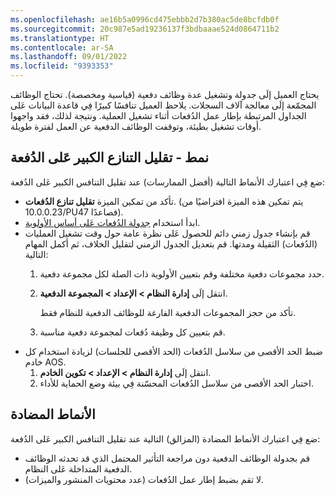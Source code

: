 ```yaml
---
ms.openlocfilehash: ae16b5a0996cd475ebbb2d7b380ac5de8bcfdb0f
ms.sourcegitcommit: 20c987e5ad19236137f3bdbaaae524d0864711b2
ms.translationtype: HT
ms.contentlocale: ar-SA
ms.lasthandoff: 09/01/2022
ms.locfileid: "9393353"
---
```

يحتاج العميل إلَى جدولة وتشغيل عدة وظائف دفعية (قياسية ومخصصة). تحتاج الوظائف المجمّعة إلَى معالجة آلاف السجلات. يلاحظ العميل تنافسًا كبيرًا فِي قاعدة البيانات عَلى الجداول المرتبطة بإطار عمل الدُفعات أثناء تشغيل العملية. ونتيجة لذلك، فقد واجهوا أوقات تشغيل بطيئة، وتوقفت الوظائف الدفعية عن العمل لفترة طويلة. 

## <a name="pattern---reduce-high-contention-on-batch"></a>نمط - تقليل التنازع الكبير عَلى الدُفعة

ضع فِي اعتبارك الأنماط التالية (أفضل الممارسات) عند تقليل التنافس الكبير عَلى الدُفعة:
- تأكد من تمكين الميزة **تقليل تنازع الدُفعات**. (يتم تمكين هذه الميزة افتراضيًا من 10.0.0.23/PU47 فصاعدًا).
- ابدأ استخدام [جدولة الدُفعات عَلى أساس الأولوية](/dynamics365/fin-ops-core/dev-itpro/sysadmin/priority-based-batch-scheduling/?azure-portal=true).
- قم بإنشاء جدول زمني دائم للحصول عَلى نظرة عامة حول وقت تشغيل العمليات (الدُفعات) الثقيلة ومدتها. قم بتعديل الجدول الزمني لتقليل الخلاف، ثم أكمل المهام التالية: 
    1. حدد مجموعات دفعية مختلفة وقم بتعيين الأولوية ذات الصلة لكل مجموعة دفعية.
    2. انتقل إلَى **إدارة النظام > الإعداد > المجموعة الدفعية**. 
   
        تأكد من حجز المجموعات الدفعية الفارغة للوظائف الدفعية للنظام فقط.
    3. قم بتعيين كل وظيفة دُفعات لمجموعة دفعية مناسبة.
- ضبط الحد الأقصى من سلاسل الدُفعات (الحد الأقصى للجلسات) لزيادة استخدام كل خادم AOS. 
    1. انتقل إلَى **إدارة النظام > الإعداد > تكوين الخادم**.
    2. اختبار الحد الأقصى من سلاسل الدُفعات المحسّنة فِي بيئة وضع الحماية للأداء. 

## <a name="anti-patterns"></a>الأنماط المضادة

ضع فِي اعتبارك الأنماط المضادة (المزالق) التالية عند تقليل التنافس الكبير عَلى الدُفعة:
- قم بجدولة الوظائف الدفعية دون مراجعة التأثير المحتمل الذي قد تحدثه الوظائف الدفعية المتداخلة عَلى النظام.
- لا تقم بضبط إطار عمل الدُفعات (عدد محتويات المنشور والميزات).
